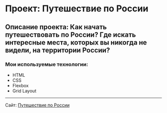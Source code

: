# Проект: Путешествие по России

## Описание проекта: Как начать путешествовать по России? Где искать интересные места, которых вы никогда не видели, на территории России?

### Мои используемые технологии:
* HTML
* CSS
* Flexbox
* Grid Layout
___________

Сайт: [Путешествие по России](https://artmo0z.github.io/russian-travel/) 
